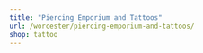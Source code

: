 ```yaml
---
title: "Piercing Emporium and Tattoos"
url: /worcester/piercing-emporium-and-tattoos/
shop: tattoo
---
```

